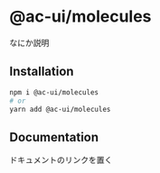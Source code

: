 # @ac-ui/molecules

なにか説明

## Installation

```bash
npm i @ac-ui/molecules
# or
yarn add @ac-ui/molecules
```

## Documentation

ドキュメントのリンクを置く
